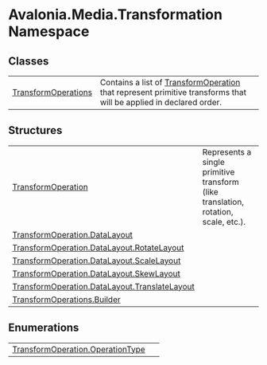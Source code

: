 # Avalonia.Media.Transformation Namespace






## Classes
<table>
<tr>
<td><a href="T_Avalonia_Media_Transformation_TransformOperations">TransformOperations</a></td>
<td>Contains a list of <a href="T_Avalonia_Media_Transformation_TransformOperation">TransformOperation</a> that represent primitive transforms that will be applied in declared order.</td>
</tr>
</table>

## Structures
<table>
<tr>
<td><a href="T_Avalonia_Media_Transformation_TransformOperation">TransformOperation</a></td>
<td>Represents a single primitive transform (like translation, rotation, scale, etc.).</td>
</tr>
<tr>
<td><a href="T_Avalonia_Media_Transformation_TransformOperation_DataLayout">TransformOperation.DataLayout</a></td>
<td> </td>
</tr>
<tr>
<td><a href="T_Avalonia_Media_Transformation_TransformOperation_DataLayout_RotateLayout">TransformOperation.DataLayout.RotateLayout</a></td>
<td> </td>
</tr>
<tr>
<td><a href="T_Avalonia_Media_Transformation_TransformOperation_DataLayout_ScaleLayout">TransformOperation.DataLayout.ScaleLayout</a></td>
<td> </td>
</tr>
<tr>
<td><a href="T_Avalonia_Media_Transformation_TransformOperation_DataLayout_SkewLayout">TransformOperation.DataLayout.SkewLayout</a></td>
<td> </td>
</tr>
<tr>
<td><a href="T_Avalonia_Media_Transformation_TransformOperation_DataLayout_TranslateLayout">TransformOperation.DataLayout.TranslateLayout</a></td>
<td> </td>
</tr>
<tr>
<td><a href="T_Avalonia_Media_Transformation_TransformOperations_Builder">TransformOperations.Builder</a></td>
<td> </td>
</tr>
</table>

## Enumerations
<table>
<tr>
<td><a href="T_Avalonia_Media_Transformation_TransformOperation_OperationType">TransformOperation.OperationType</a></td>
<td> </td>
</tr>
</table>